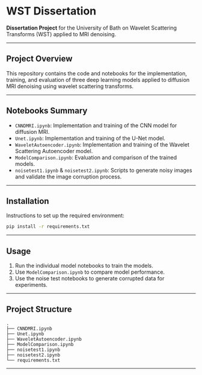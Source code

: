 # WST Dissertation

**Dissertation Project** for the University of Bath on Wavelet Scattering Transforms (WST) applied to MRI denoising.

---

## Project Overview

This repository contains the code and notebooks for the implementation, training, and evaluation of three deep learning models applied to diffusion MRI denoising using wavelet scattering transforms.

---

## Notebooks Summary

- `CNNDMRI.ipynb`: Implementation and training of the CNN model for diffusion MRI.
- `Unet.ipynb`: Implementation and training of the U-Net model.
- `WaveletAutoencoder.ipynb`: Implementation and training of the Wavelet Scattering Autoencoder model.
- `ModelComparison.ipynb`: Evaluation and comparison of the trained models.
- `noisetest1.ipynb` & `noisetest2.ipynb`: Scripts to generate noisy images and validate the image corruption process.

---

## Installation

Instructions to set up the required environment:

```bash
pip install -r requirements.txt
```
---

## Usage

1. Run the individual model notebooks to train the models.
2. Use `ModelComparison.ipynb` to compare model performance.
3. Use the noise test notebooks to generate corrupted data for experiments.

---

## Project Structure

```
.
├── CNNDMRI.ipynb
├── Unet.ipynb
├── WaveletAutoencoder.ipynb
├── ModelComparison.ipynb
├── noisetest1.ipynb
├── noisetest2.ipynb
└── requirements.txt
```

---


